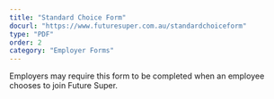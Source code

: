 ```yaml
---
title: "Standard Choice Form"
docurl: "https://www.futuresuper.com.au/standardchoiceform"
type: "PDF"
order: 2
category: "Employer Forms"
---
```


Employers may require this form to be completed when an employee chooses to join Future Super.
